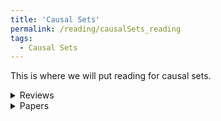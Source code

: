 ```yaml
---
title: 'Causal Sets'
permalink: /reading/causalSets_reading
tags:
  - Causal Sets
---
```


This is where we will put reading for causal sets.

<details>
  <summary>Reviews</summary>
  <ul>
    <li>
      <a href="https://arxiv.org/abs/1903.11544" target="_blank">
        The causal set approach to quantum gravity
      </a>
    </li>
  </ul>
</details>


<details>
  <summary>Papers</summary>
  <ul>
    <li>
      <a href="https://arxiv.org/abs/1502.05388" target="_blank">
        Boundary Terms for Causal Sets
      </a>
    </li>
  </ul>
</details>



